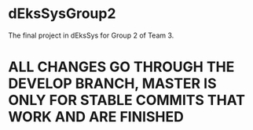 # dEksSysGroup2
The final project in dEksSys for Group 2 of Team 3.

# ALL CHANGES GO THROUGH THE DEVELOP BRANCH, MASTER IS ONLY FOR STABLE COMMITS THAT WORK AND ARE FINISHED
